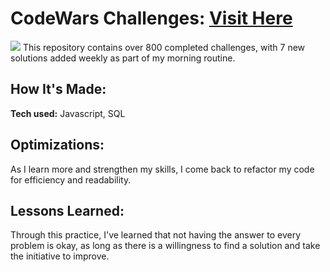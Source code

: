 # CodeWars Challenges: <a href="https://www.codewars.com/users/sp21" target="_blank">Visit Here</a>

<img src="https://www.codewars.com/users/sp21/badges/large">
This repository contains over 800 completed challenges, with 7 new solutions added weekly as part of my morning routine.


## How It's Made: 

**Tech used:** Javascript, SQL


## Optimizations:

As I learn more and strengthen my skills, I come back to refactor my code for efficiency and readability.


## Lessons Learned: 

Through this practice, I've learned that not having the answer to every problem is okay, as long as there is a willingness to find a solution and take the initiative to improve.
